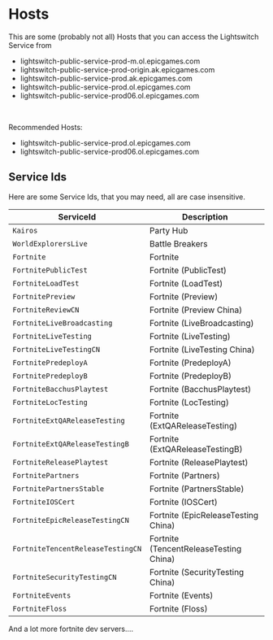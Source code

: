 # Hosts

This are some (probably not all) Hosts that you can access the Lightswitch Service from

- lightswitch-public-service-prod-m.ol.epicgames.com
- lightswitch-public-service-prod-origin.ak.epicgames.com
- lightswitch-public-service-prod.ak.epicgames.com
- lightswitch-public-service-prod.ol.epicgames.com
- lightswitch-public-service-prod06.ol.epicgames.com

<br/>

Recommended Hosts:

- lightswitch-public-service-prod.ol.epicgames.com
- lightswitch-public-service-prod06.ol.epicgames.com

## Service Ids

Here are some Service Ids, that you may need, all are case insensitive.

| ServiceId                         | Description                            |
| --------------------------------- | -------------------------------------- |
| `Kairos`                          | Party Hub                              |
| `WorldExplorersLive`              | Battle Breakers                        |
| `Fortnite`                        | Fortnite                               |
| `FortnitePublicTest`              | Fortnite (PublicTest)                  |
| `FortniteLoadTest`                | Fortnite (LoadTest)                    |
| `FortnitePreview`                 | Fortnite (Preview)                     |
| `FortniteReviewCN`                | Fortnite (Preview China)               |
| `FortniteLiveBroadcasting`        | Fortnite (LiveBroadcasting)            |
| `FortniteLiveTesting`             | Fortnite (LiveTesting)                 |
| `FortniteLiveTestingCN`           | Fortnite (LiveTesting China)           |
| `FortnitePredeployA`              | Fortnite (PredeployA)                  |
| `FortnitePredeployB`              | Fortnite (PredeployB)                  |
| `FortniteBacchusPlaytest`         | Fortnite (BacchusPlaytest)             |
| `FortniteLocTesting`              | Fortnite (LocTesting)                  |
| `FortniteExtQAReleaseTesting`     | Fortnite (ExtQAReleaseTesting)         |
| `FortniteExtQAReleaseTestingB`    | Fortnite (ExtQAReleaseTestingB)        |
| `FortniteReleasePlaytest`         | Fortnite (ReleasePlaytest)             |
| `FortnitePartners`                | Fortnite (Partners)                    |
| `FortnitePartnersStable`          | Fortnite (PartnersStable)              |
| `FortniteIOSCert`                 | Fortnite (IOSCert)                     |
| `FortniteEpicReleaseTestingCN`    | Fortnite (EpicReleaseTesting China)    |
| `FortniteTencentReleaseTestingCN` | Fortnite (TencentReleaseTesting China) |
| `FortniteSecurityTestingCN`       | Fortnite (SecurityTesting China)       |
| `FortniteEvents`                  | Fortnite (Events)                      |
| `FortniteFloss`                   | Fortnite (Floss)                       |

And a lot more fortnite dev servers....
